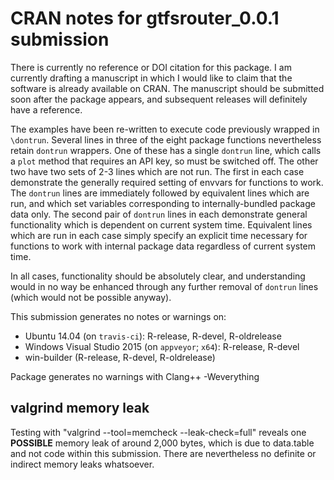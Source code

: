 # CRAN notes for gtfsrouter_0.0.1 submission

There is currently no reference or DOI citation for this package. I am currently drafting a manuscript in which I would like to claim that the software is already available on CRAN. The manuscript should be submitted soon after the package appears, and subsequent releases will definitely have a reference.

The examples have been re-written to execute code previously wrapped in `\dontrun`. Several lines in three of the eight package functions nevertheless retain `dontrun` wrappers.  One of these has a single `dontrun` line, which calls a `plot` method that requires an API key, so must be switched off. The other two have two sets of 2-3 lines which are not run. The first in each case demonstrate the generally required setting of envvars for functions to work. The `dontrun` lines are immediately followed by equivalent lines which are run, and which set variables corresponding to internally-bundled package data only. The second pair of `dontrun` lines in each demonstrate general functionality which is dependent on current system time. Equivalent lines which are run in each case simply specify an explicit time necessary for functions to work with internal package data regardless of current system time.

In all cases, functionality should be absolutely clear, and understanding would in no way be enhanced through any further removal of `dontrun` lines (which would not be possible anyway).

This submission generates no notes or warnings on:

* Ubuntu 14.04 (on `travis-ci`): R-release, R-devel, R-oldrelease
* Windows Visual Studio 2015 (on `appveyor`; `x64`): R-release, R-devel
* win-builder (R-release, R-devel, R-oldrelease)

Package generates no warnings with Clang++ -Weverything

## valgrind memory leak

Testing with "valgrind --tool=memcheck --leak-check=full" reveals one **POSSIBLE** memory leak of around 2,000 bytes, which is due to data.table and not code within this submission. There are nevertheless no definite or indirect memory leaks whatsoever.
